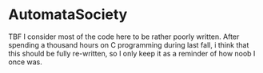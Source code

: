 # AutomataSociety
TBF I consider most of the code here to be rather poorly written. After spending a thousand hours on C programming during last fall, i think that this should be fully re-written, so I only keep it as a reminder of how noob I once was.
